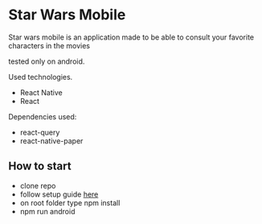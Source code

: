 # Star Wars Mobile


Star wars mobile is an application made to be able to consult your favorite characters in the movies

tested only on android.

Used technologies.
- React Native
- React

Dependencies used:
- react-query
- react-native-paper

## How to start

- clone repo
- follow setup guide [here](https://reactnative.dev/docs/environment-setup)
- on root folder type npm install
- npm run android

